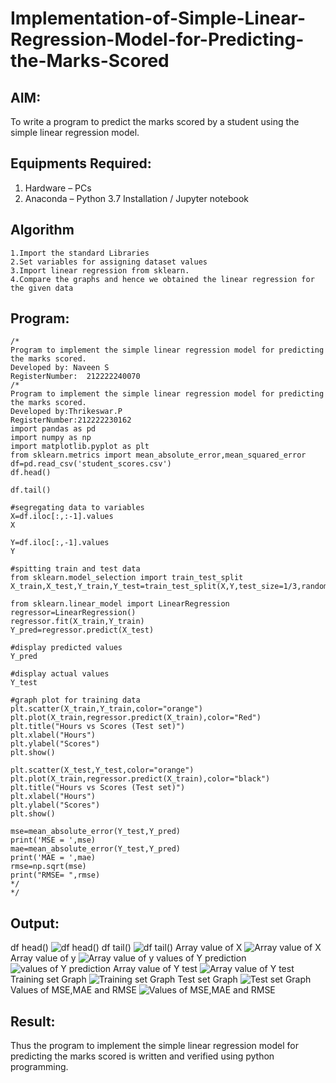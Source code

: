 # Implementation-of-Simple-Linear-Regression-Model-for-Predicting-the-Marks-Scored

## AIM:
To write a program to predict the marks scored by a student using the simple linear regression model.

## Equipments Required:
1. Hardware – PCs
2. Anaconda – Python 3.7 Installation / Jupyter notebook

## Algorithm
    1.Import the standard Libraries
    2.Set variables for assigning dataset values
    3.Import linear regression from sklearn.
    4.Compare the graphs and hence we obtained the linear regression for the given data  
## Program:
```
/*
Program to implement the simple linear regression model for predicting the marks scored.
Developed by: Naveen S
RegisterNumber:  212222240070
/*
Program to implement the simple linear regression model for predicting the marks scored.
Developed by:Thrikeswar.P 
RegisterNumber:212222230162
import pandas as pd
import numpy as np
import matplotlib.pyplot as plt
from sklearn.metrics import mean_absolute_error,mean_squared_error
df=pd.read_csv('student_scores.csv')
df.head()

df.tail()

#segregating data to variables
X=df.iloc[:,:-1].values
X

Y=df.iloc[:,-1].values
Y

#spitting train and test data
from sklearn.model_selection import train_test_split
X_train,X_test,Y_train,Y_test=train_test_split(X,Y,test_size=1/3,random_state=0)

from sklearn.linear_model import LinearRegression
regressor=LinearRegression()
regressor.fit(X_train,Y_train)
Y_pred=regressor.predict(X_test)

#display predicted values
Y_pred

#display actual values
Y_test

#graph plot for training data
plt.scatter(X_train,Y_train,color="orange")
plt.plot(X_train,regressor.predict(X_train),color="Red")
plt.title("Hours vs Scores (Test set)")
plt.xlabel("Hours")
plt.ylabel("Scores")
plt.show()

plt.scatter(X_test,Y_test,color="orange")
plt.plot(X_train,regressor.predict(X_train),color="black")
plt.title("Hours vs Scores (Test set)")
plt.xlabel("Hours")
plt.ylabel("Scores")
plt.show()

mse=mean_absolute_error(Y_test,Y_pred)
print('MSE = ',mse)
mae=mean_absolute_error(Y_test,Y_pred)
print('MAE = ',mae)
rmse=np.sqrt(mse)
print("RMSE= ",rmse)
*/
*/
```

## Output:
df head()
![df head()](https://github.com/Naveensrinivasan07/Implementation-of-Simple-Linear-Regression-Model-for-Predicting-the-Marks-Scored/assets/119475891/bfbab2d5-e452-4d1a-a315-5fa730b09ee6)
df tail()
![df tail()](https://github.com/Naveensrinivasan07/Implementation-of-Simple-Linear-Regression-Model-for-Predicting-the-Marks-Scored/assets/119475891/49195657-c6d5-4520-aa94-6b1fe4bd1aae)
Array value of X
![Array value of X](https://github.com/Naveensrinivasan07/Implementation-of-Simple-Linear-Regression-Model-for-Predicting-the-Marks-Scored/assets/119475891/0d6092ad-c490-4b80-9796-3a56f7eb50a6)
Array value of y
![Array value of y](https://github.com/Naveensrinivasan07/Implementation-of-Simple-Linear-Regression-Model-for-Predicting-the-Marks-Scored/assets/119475891/eb82ee76-4486-43c2-b169-794befbd25db)
values of Y prediction
![values of Y prediction](https://github.com/Naveensrinivasan07/Implementation-of-Simple-Linear-Regression-Model-for-Predicting-the-Marks-Scored/assets/119475891/214caf1a-8793-4587-9a00-6b12629b74bc)
Array value of Y test
![Array value of Y test](https://github.com/Naveensrinivasan07/Implementation-of-Simple-Linear-Regression-Model-for-Predicting-the-Marks-Scored/assets/119475891/22c675dd-9f58-4b80-99a8-8bbd7ad958ec)
Training set Graph
![Training set Graph](https://github.com/Naveensrinivasan07/Implementation-of-Simple-Linear-Regression-Model-for-Predicting-the-Marks-Scored/assets/119475891/2bcca399-7c09-464b-9376-e98c91e741f7)
Test set Graph
![Test set Graph](https://github.com/Naveensrinivasan07/Implementation-of-Simple-Linear-Regression-Model-for-Predicting-the-Marks-Scored/assets/119475891/99117449-d4ff-4d58-9e60-06d568771c01)
Values of MSE,MAE and RMSE
![Values of MSE,MAE and RMSE](https://github.com/Naveensrinivasan07/Implementation-of-Simple-Linear-Regression-Model-for-Predicting-the-Marks-Scored/assets/119475891/88d90cc3-44ce-4042-bf49-134d9615ae00)


## Result:
Thus the program to implement the simple linear regression model for predicting the marks scored is written and verified using python programming.
